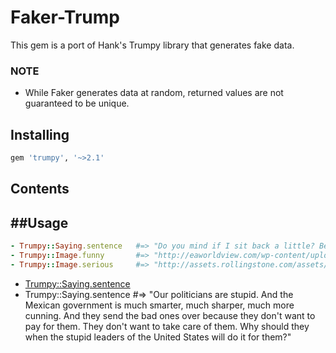 # Faker-Trump
 This gem is a port of Hank's Trumpy library that generates fake data.
 
### NOTE

* While Faker generates data at random, returned values are not guaranteed to be unique.

Installing
----------
```bash
gem 'trumpy', '~>2.1'
```

Contents
--------

##Usage
--------
 ```ruby
- Trumpy::Saying.sentence   #=> "Do you mind if I sit back a little? Because your breath is very bad."
- Trumpy::Image.funny       #=> "http://eaworldview.com/wp-content/uploads/2016/05/TRUMP-FIGHTING-POSE-e1463585249994-680x365_c.jpg",
- Trumpy::Image.serious     #=> "http://assets.rollingstone.com/assets/2015/article/trump-seriously-20150909/208261/medium_rect/1441301078/720x405-R1244_FEA_Trump_A_SML.jpg"
```
  - [Trumpy::Saying.sentence](#trumpysaying)
  - Trumpy::Saying.sentence      #=> "Our politicians are stupid. And the Mexican government is much smarter, much sharper, much more cunning. And they send the bad ones over because they don't want to pay for them. They don't want to take care of them. Why should they when the stupid leaders of the United States will do it for them?"






